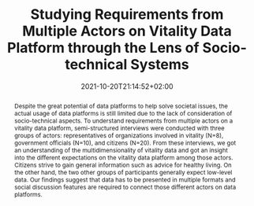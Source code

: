---
members: ["PLevy"]
slug: studying-requirements-from-multiple-actors-on-vitality-data-platform-through-the-lens-of-socio-technical-systems
title: "Studying Requirements from Multiple Actors on Vitality Data Platform through the Lens of Socio-technical Systems"
layout: single
searchFilter: Publication
searchWeight: 8
publitype: article
subsection: paper
institution:
    heig: 1
    logo: TUe
    short: 'TU/e'
    name: "Eindhoven University of Technology"
    web: "https://www.tue.nl/en/"
    colo: "#c72125"
chaire: false
date: 2021-10-20T21:14:52+02:00
citation:
    authors:
        1: ["Wada", "Kenji", "K."]
        2: ["van Renswouw", "Loes", "L."]
        4: ["Wallner", "Günter.", "G."]
        3: ["Levy", "Pierre", "P."]
        5: ["Vos", "Steven", "S.B."]
    year: 2021
    title: "Studying Requirements from Multiple Actors on Vitality Data Platform through the Lens of Socio-technical Systems"
    journal: "International Journal of Affective Engineering"
    number: 20
    volume: 4
    firstpage: "297"
    lastpage: "306"
    doi: "10.5057/ijae.IJAE-D-20-00041"
reference: "Wada K.,van Renswouw L., Wallner G., Lévy P., & Vos S. (2021). Studying Requirements from Multiple Actors on Vitality Data Platform through the Lens of Socio-technical Systems. International Journal of Affective Engineering. 20(4), 297-306."
abstract: "Despite the great potential of data platforms to help solve societal issues, the actual usage of data platforms is still limited due to the lack of consideration of socio-technical aspects. To understand requirements from multiple actors on a vitality data platform, semi-structured interviews were conducted with three groups of actors: representatives of organizations involved in vitality (N=8), government officials (N=10), and citizens (N=20). From these interviews, we got an understanding of the multidimensionality of vitality data and got an insight into the different expectations on the vitality data platform among those actors. Citizens strive to gain general information such as advice for healthy living. On the other hand, the two other groups of participants generally expect low-level data. Our findings suggest that data has to be presented in multiple formats and social discussion features are required to connect those different actors on data platforms."
link:
    1: ["paper", "paper", "https://www.jstage.jst.go.jp/article/ijae/20/4/20_IJAE-D-20-00041/_pdf/-char/en"]
    3: ["journal", "journal", "https://www.jstage.jst.go.jp/article/ijae/20/4/20_IJAE-D-20-00041/_article/-char/en"]
---